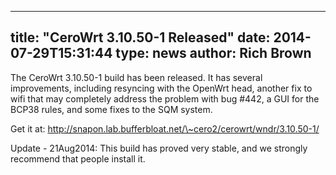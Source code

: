 
---
title: "CeroWrt 3.10.50-1 Released"
date: 2014-07-29T15:31:44
type: news
author: Rich Brown
---
The CeroWrt 3.10.50-1 build has been released. It has several
improvements, including resyncing with the OpenWrt head, another fix to
wifi that may completely address the problem with bug \#442, a GUI for
the BCP38 rules, and some fixes to the SQM system.

Get it at:
http://snapon.lab.bufferbloat.net/\~cero2/cerowrt/wndr/3.10.50-1/

Update - 21Aug2014: This build has proved very stable, and we strongly
recommend that people install it.
